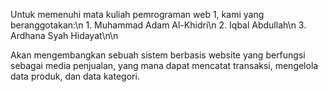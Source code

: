 Untuk memenuhi mata kuliah pemrograman web 1, kami yang beranggotakan:\n
    1. Muhammad Adam Al-Khidri\n
    2. Iqbal Abdullah\n
    3. Ardhana Syah Hidayat\n\n

Akan mengembangkan sebuah sistem berbasis website yang berfungsi sebagai media penjualan, yang mana dapat mencatat transaksi, mengelola data produk, dan data kategori.
